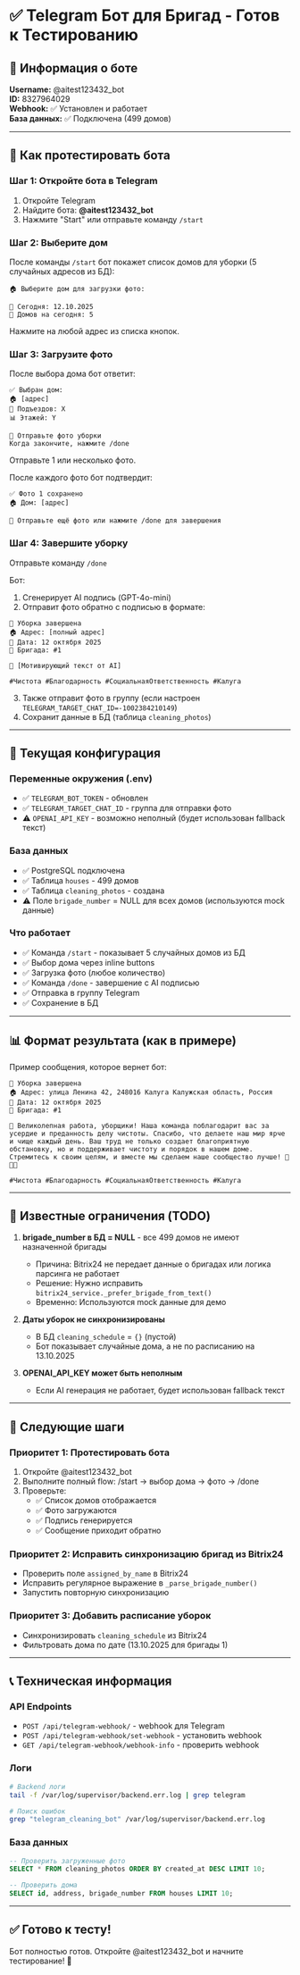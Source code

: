 # ✅ Telegram Бот для Бригад - Готов к Тестированию

## 📱 Информация о боте

**Username:** @aitest123432_bot  
**ID:** 8327964029  
**Webhook:** ✅ Установлен и работает  
**База данных:** ✅ Подключена (499 домов)

---

## 🚀 Как протестировать бота

### Шаг 1: Откройте бота в Telegram
1. Откройте Telegram
2. Найдите бота: **@aitest123432_bot**
3. Нажмите "Start" или отправьте команду `/start`

### Шаг 2: Выберите дом
После команды `/start` бот покажет список домов для уборки (5 случайных адресов из БД):
```
🏠 Выберите дом для загрузки фото:

📅 Сегодня: 12.10.2025
📍 Домов на сегодня: 5
```

Нажмите на любой адрес из списка кнопок.

### Шаг 3: Загрузите фото
После выбора дома бот ответит:
```
✅ Выбран дом:
🏠 [адрес]
🚪 Подъездов: X
📊 Этажей: Y

📸 Отправьте фото уборки
Когда закончите, нажмите /done
```

Отправьте 1 или несколько фото.

После каждого фото бот подтвердит:
```
✅ Фото 1 сохранено
🏠 Дом: [адрес]

📸 Отправьте ещё фото или нажмите /done для завершения
```

### Шаг 4: Завершите уборку
Отправьте команду `/done`

Бот:
1. Сгенерирует AI подпись (GPT-4o-mini)
2. Отправит фото обратно с подписью в формате:

```
🧹 Уборка завершена
🏠 Адрес: [полный адрес]
📅 Дата: 12 октября 2025
👷 Бригада: #1

🌟 [Мотивирующий текст от AI]

#Чистота #Благодарность #СоциальнаяОтветственность #Калуга
```

3. Также отправит фото в группу (если настроен `TELEGRAM_TARGET_CHAT_ID=-1002384210149`)
4. Сохранит данные в БД (таблица `cleaning_photos`)

---

## 🔧 Текущая конфигурация

### Переменные окружения (.env)
- ✅ `TELEGRAM_BOT_TOKEN` - обновлен
- ✅ `TELEGRAM_TARGET_CHAT_ID` - группа для отправки фото
- ⚠️ `OPENAI_API_KEY` - возможно неполный (будет использован fallback текст)

### База данных
- ✅ PostgreSQL подключена
- ✅ Таблица `houses` - 499 домов
- ✅ Таблица `cleaning_photos` - создана
- ⚠️ Поле `brigade_number` = NULL для всех домов (используются mock данные)

### Что работает
- ✅ Команда `/start` - показывает 5 случайных домов из БД
- ✅ Выбор дома через inline buttons
- ✅ Загрузка фото (любое количество)
- ✅ Команда `/done` - завершение с AI подписью
- ✅ Отправка в группу Telegram
- ✅ Сохранение в БД

---

## 📊 Формат результата (как в примере)

Пример сообщения, которое вернет бот:

```
🧹 Уборка завершена
🏠 Адрес: улица Ленина 42, 248016 Калуга Калужская область, Россия
📅 Дата: 12 октября 2025
👷 Бригада: #1

🌟 Великолепная работа, уборщики! Наша команда поблагодарит вас за усердие и преданность делу чистоты. Спасибо, что делаете наш мир ярче и чище каждый день. Ваш труд не только создает благоприятную обстановку, но и поддерживает чистоту и порядок в нашем доме. Стремитесь к своим целям, и вместе мы сделаем наше сообщество лучше! 💪🌟🌿

#Чистота #Благодарность #СоциальнаяОтветственность #Калуга
```

---

## 🐛 Известные ограничения (TODO)

1. **brigade_number в БД = NULL** - все 499 домов не имеют назначенной бригады
   - Причина: Bitrix24 не передает данные о бригадах или логика парсинга не работает
   - Решение: Нужно исправить `bitrix24_service._prefer_brigade_from_text()`
   - Временно: Используются mock данные для демо

2. **Даты уборок не синхронизированы**
   - В БД `cleaning_schedule` = `{}` (пустой)
   - Бот показывает случайные дома, а не по расписанию на 13.10.2025

3. **OPENAI_API_KEY может быть неполным**
   - Если AI генерация не работает, будет использован fallback текст

---

## 🔄 Следующие шаги

### Приоритет 1: Протестировать бота
1. Откройте @aitest123432_bot
2. Выполните полный flow: /start → выбор дома → фото → /done
3. Проверьте:
   - ✅ Список домов отображается
   - ✅ Фото загружаются
   - ✅ Подпись генерируется
   - ✅ Сообщение приходит обратно

### Приоритет 2: Исправить синхронизацию бригад из Bitrix24
- Проверить поле `assigned_by_name` в Bitrix24
- Исправить регулярное выражение в `_parse_brigade_number()`
- Запустить повторную синхронизацию

### Приоритет 3: Добавить расписание уборок
- Синхронизировать `cleaning_schedule` из Bitrix24
- Фильтровать дома по дате (13.10.2025 для бригады 1)

---

## 📞 Техническая информация

### API Endpoints
- `POST /api/telegram-webhook/` - webhook для Telegram
- `POST /api/telegram-webhook/set-webhook` - установить webhook
- `GET /api/telegram-webhook/webhook-info` - проверить webhook

### Логи
```bash
# Backend логи
tail -f /var/log/supervisor/backend.err.log | grep telegram

# Поиск ошибок
grep "telegram_cleaning_bot" /var/log/supervisor/backend.err.log
```

### База данных
```sql
-- Проверить загруженные фото
SELECT * FROM cleaning_photos ORDER BY created_at DESC LIMIT 10;

-- Проверить дома
SELECT id, address, brigade_number FROM houses LIMIT 10;
```

---

## ✅ Готово к тесту!

Бот полностью готов. Откройте @aitest123432_bot и начните тестирование! 🚀
